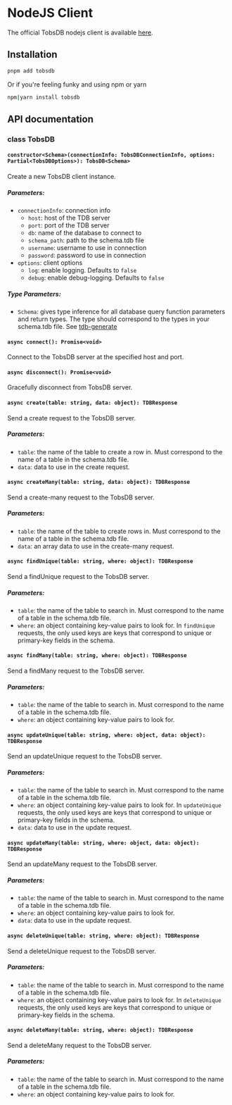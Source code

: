 # NodeJS Client

The official TobsDB nodejs client is available [here](https://npmjs.com/package/tobsdb).


## Installation

```bash
pnpm add tobsdb
```

Or if you're feeling funky and using npm or yarn

```bash
npm|yarn install tobsdb
```

## API documentation

### class TobsDB

#### `constructor<Schema>(connectionInfo: TobsDBConnectionInfo, options: Partial<TobsDBOptions>): TobsDB<Schema>` 

Create a new TobsDB client instance.

##### Parameters:

- `connectionInfo`: connection info
    - `host`: host of the TDB server
    - `port`: port of the TDB server
    - `db`: name of the database to connect to
    - `schema_path`: path to the schema.tdb file
    - `username`: username to use in connection
    - `password`: password to use in connection
- `options`: client options
    - `log`: enable logging. Defaults to `false`
    - `debug`: enable debug-logging. Defaults to `false`

##### Type Parameters:

- `Schema`: gives type inference for all database query function parameters and return types.
The type should correspond to the types in your schema.tdb file. See [tdb-generate](/tdb-generate)


#### `async connect(): Promise<void>`

Connect to the TobsDB server at the specified host and port.

#### `async disconnect(): Promise<void>`

Gracefully disconnect from TobsDB server.

#### `async create(table: string, data: object): TDBResponse`

Send a create request to the TobsDB server.

##### Parameters:

- `table`: the name of the table to create a row in.
Must correspond to the name of a table in the schema.tdb file.
- `data`: data to use in the create request.

#### `async createMany(table: string, data: object): TDBResponse`

Send a create-many request to the TobsDB server.

##### Parameters:

- `table`: the name of the table to create rows in.
Must correspond to the name of a table in the schema.tdb file.
- `data`: an array data to use in the create-many request.

#### `async findUnique(table: string, where: object): TDBResponse`

Send a findUnique request to the TobsDB server.

##### Parameters:

- `table`: the name of the table to search in.
Must correspond to the name of a table in the schema.tdb file.
- `where`: an object containing key-value pairs to look for. 
In `findUnique` requests, the only used keys are keys that correspond to unique or primary-key fields in the schema.

#### `async findMany(table: string, where: object): TDBResponse`

Send a findMany request to the TobsDB server.

##### Parameters:

- `table`: the name of the table to search in.
Must correspond to the name of a table in the schema.tdb file.
- `where`: an object containing key-value pairs to look for.

#### `async updateUnique(table: string, where: object, data: object): TDBResponse`

Send an updateUnique request to the TobsDB server.

##### Parameters:

- `table`: the name of the table to search in.
Must correspond to the name of a table in the schema.tdb file.
- `where`: an object containing key-value pairs to look for.
In `updateUnique` requests, the only used keys are keys that correspond to unique or primary-key fields in the schema.
- `data`: data to use in the update request.

#### `async updateMany(table: string, where: object, data: object): TDBResponse`

Send an updateMany request to the TobsDB server.

##### Parameters:

- `table`: the name of the table to search in.
Must correspond to the name of a table in the schema.tdb file.
- `where`: an object containing key-value pairs to look for.
- `data`: data to use in the update request.

#### `async deleteUnique(table: string, where: object): TDBResponse`

Send a deleteUnique request to the TobsDB server.

##### Parameters:

- `table`: the name of the table to search in.
Must correspond to the name of a table in the schema.tdb file.
- `where`: an object containing key-value pairs to look for.
In `deleteUnique` requests, the only used keys are keys that correspond to unique or primary-key fields in the schema.

#### `async deleteMany(table: string, where: object): TDBResponse`

Send a deleteMany request to the TobsDB server.

##### Parameters:

- `table`: the name of the table to search in.
Must correspond to the name of a table in the schema.tdb file.
- `where`: an object containing key-value pairs to look for.
